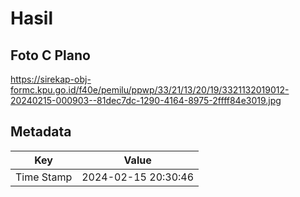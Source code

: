 # Hasil

## Foto C Plano

https://sirekap-obj-formc.kpu.go.id/f40e/pemilu/ppwp/33/21/13/20/19/3321132019012-20240215-000903--81dec7dc-1290-4164-8975-2ffff84e3019.jpg


## Metadata

| Key        | Value               |
| ---------- | ------------------- |
| Time Stamp | 2024-02-15 20:30:46 |



